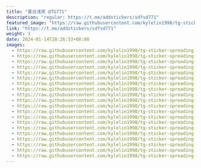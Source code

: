 ```yaml
---
title: "夏日浅笑 @TG771"
description: "regular: https://t.me/addstickers/sdfsd771"
featured_image: "https://raw.githubusercontent.com/kylelin1998/tg-sticker-spreading-worldwide-images/main/img/27356cf0-4398-4e05-84ee-ef8fb565d0a1.jpg"
link: "https://t.me/addstickers/sdfsd771"
weight: 3
date: 2024-01-14T20:26:53+08:00
images:
  - https://raw.githubusercontent.com/kylelin1998/tg-sticker-spreading-worldwide-images/main/img/27356cf0-4398-4e05-84ee-ef8fb565d0a1.jpg
  - https://raw.githubusercontent.com/kylelin1998/tg-sticker-spreading-worldwide-images/main/img/27297e42-a08b-46db-93fc-5839288eb6a9.jpg
  - https://raw.githubusercontent.com/kylelin1998/tg-sticker-spreading-worldwide-images/main/img/bf1c8119-6b1f-473a-8ca9-409bb6673726.jpg
  - https://raw.githubusercontent.com/kylelin1998/tg-sticker-spreading-worldwide-images/main/img/fcc1732e-6171-4740-982e-daf5db82b19c.jpg
  - https://raw.githubusercontent.com/kylelin1998/tg-sticker-spreading-worldwide-images/main/img/1cc3de66-7dfe-4f89-a51f-9c8e60e670b0.jpg
  - https://raw.githubusercontent.com/kylelin1998/tg-sticker-spreading-worldwide-images/main/img/63f6a22d-5a29-4e39-bdf1-af869ebf8884.jpg
  - https://raw.githubusercontent.com/kylelin1998/tg-sticker-spreading-worldwide-images/main/img/27b6571e-0c35-4187-8d30-0304dd107ed4.jpg
  - https://raw.githubusercontent.com/kylelin1998/tg-sticker-spreading-worldwide-images/main/img/fddf93d5-f67e-44ff-9709-b73bbfa6275b.jpg
  - https://raw.githubusercontent.com/kylelin1998/tg-sticker-spreading-worldwide-images/main/img/0e30504a-435e-4380-a79c-75c75b04d149.jpg
  - https://raw.githubusercontent.com/kylelin1998/tg-sticker-spreading-worldwide-images/main/img/460cf96d-260e-49cf-998d-d094bf71018f.jpg
  - https://raw.githubusercontent.com/kylelin1998/tg-sticker-spreading-worldwide-images/main/img/f85a0758-4db1-4019-bf35-6e8357fd866f.jpg
  - https://raw.githubusercontent.com/kylelin1998/tg-sticker-spreading-worldwide-images/main/img/05f73294-38a1-4b2c-9398-f2fcfee08291.jpg
  - https://raw.githubusercontent.com/kylelin1998/tg-sticker-spreading-worldwide-images/main/img/2a4419ba-c7be-48a3-9ade-1d5e7282ea22.jpg
  - https://raw.githubusercontent.com/kylelin1998/tg-sticker-spreading-worldwide-images/main/img/cc39813f-91dc-49e0-9757-a2ec511deaa7.jpg
  - https://raw.githubusercontent.com/kylelin1998/tg-sticker-spreading-worldwide-images/main/img/ab7923f4-b70d-4389-9f74-ce9056a0df53.jpg
  - https://raw.githubusercontent.com/kylelin1998/tg-sticker-spreading-worldwide-images/main/img/c782a5c4-bc3a-4894-8476-14c8bc7a9fc4.jpg
  - https://raw.githubusercontent.com/kylelin1998/tg-sticker-spreading-worldwide-images/main/img/5078b112-2e78-4cb5-90d9-7d5c34c66c41.jpg
  - https://raw.githubusercontent.com/kylelin1998/tg-sticker-spreading-worldwide-images/main/img/37c07942-583e-4d9f-b554-45ca9d5a4506.jpg
  - https://raw.githubusercontent.com/kylelin1998/tg-sticker-spreading-worldwide-images/main/img/7a74508f-55a5-42b7-bbfd-62b9428d718c.jpg
  - https://raw.githubusercontent.com/kylelin1998/tg-sticker-spreading-worldwide-images/main/img/6e22497b-fa0e-47ca-9822-be2577c5eb70.jpg
---
```

